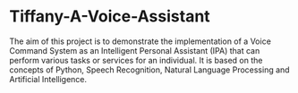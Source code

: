 # Tiffany-A-Voice-Assistant
The aim of this project is to demonstrate the implementation of a
 Voice Command System as an Intelligent Personal Assistant (IPA)
 that can perform various tasks or services for an individual. It
 is based on the concepts of Python, Speech Recognition, Natural
 Language Processing and Artificial Intelligence.
